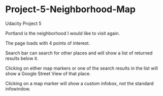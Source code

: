# Project-5-Neighborhood-Map
Udacity Project 5

Portland is the neighborhood I would like to visit again. 

The page loads with 4 points of interest.

Search bar can search for other places and will show a list of returned results below it.

Clicking on either map markers or one of the search results in the list will show a Google Street View of that place.

Clicking on a map marker will show a custom infobox, not the standard infowindow.
